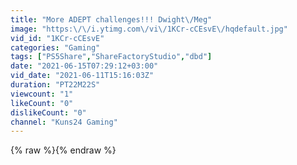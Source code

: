 ```yaml
---
title: "More ADEPT challenges!!! Dwight\/Meg"
image: "https:\/\/i.ytimg.com\/vi\/1KCr-cCEsvE\/hqdefault.jpg"
vid_id: "1KCr-cCEsvE"
categories: "Gaming"
tags: ["PS5Share","ShareFactoryStudio","dbd"]
date: "2021-06-15T07:29:12+03:00"
vid_date: "2021-06-11T15:16:03Z"
duration: "PT22M22S"
viewcount: "1"
likeCount: "0"
dislikeCount: "0"
channel: "Kuns24 Gaming"
---
```

{% raw %}{% endraw %}
